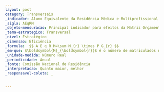 ```yaml
---
layout: post
category: Transversais
_indicador: Aluno Equivalente da Residência Médica e Multiprofissional 
_sigla: AEqRM
_objeto-mensuracao: Principal indicador para efeitos da Matriz Orçamentária no caso das Residências Médica e Multiprofissionais
_tema-estrategico: Transversal
_nivel: Estratégico
_dimensao: Eficiência
_formula:  $$ A E q R M=\sum M_{r} \times P G_{r} $$
_em-que: $\boldsymbol{M}_{\boldsymbol{r}}$ é o número de matriculados no programa; e $\boldsymbol{P G}_{\boldsymbol{r}}$ é o peso do grupo em que o programa está inserido.
_unidade-medida: Número Real
_periodicidade: Anual
_fonte: Comissão Nacional de Residência
_interpretacao: Quanto maior, melhor
_responsavel-coleta: _


---
```

